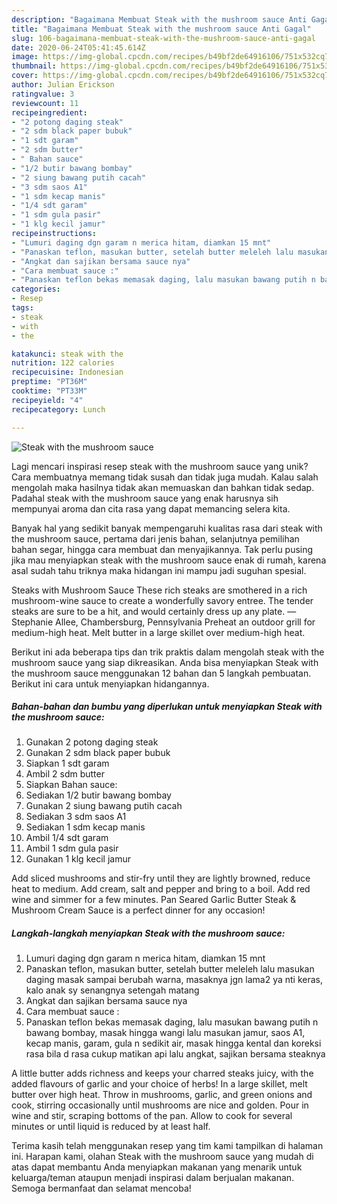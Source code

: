 ```yaml
---
description: "Bagaimana Membuat Steak with the mushroom sauce Anti Gagal"
title: "Bagaimana Membuat Steak with the mushroom sauce Anti Gagal"
slug: 106-bagaimana-membuat-steak-with-the-mushroom-sauce-anti-gagal
date: 2020-06-24T05:41:45.614Z
image: https://img-global.cpcdn.com/recipes/b49bf2de64916106/751x532cq70/steak-with-the-mushroom-sauce-foto-resep-utama.jpg
thumbnail: https://img-global.cpcdn.com/recipes/b49bf2de64916106/751x532cq70/steak-with-the-mushroom-sauce-foto-resep-utama.jpg
cover: https://img-global.cpcdn.com/recipes/b49bf2de64916106/751x532cq70/steak-with-the-mushroom-sauce-foto-resep-utama.jpg
author: Julian Erickson
ratingvalue: 3
reviewcount: 11
recipeingredient:
- "2 potong daging steak"
- "2 sdm black paper bubuk"
- "1 sdt garam"
- "2 sdm butter"
- " Bahan sauce"
- "1/2 butir bawang bombay"
- "2 siung bawang putih cacah"
- "3 sdm saos A1"
- "1 sdm kecap manis"
- "1/4 sdt garam"
- "1 sdm gula pasir"
- "1 klg kecil jamur"
recipeinstructions:
- "Lumuri daging dgn garam n merica hitam, diamkan 15 mnt"
- "Panaskan teflon, masukan butter, setelah butter meleleh lalu masukan daging masak sampai berubah warna, masaknya jgn lama2 ya nti keras, kalo anak sy senangnya setengah matang"
- "Angkat dan sajikan bersama sauce nya"
- "Cara membuat sauce :"
- "Panaskan teflon bekas memasak daging, lalu masukan bawang putih n bawang bombay, masak hingga wangi lalu masukan jamur, saos A1, kecap manis, garam, gula n sedikit air, masak hingga kental dan koreksi rasa bila d rasa cukup matikan api lalu angkat, sajikan bersama steaknya"
categories:
- Resep
tags:
- steak
- with
- the

katakunci: steak with the 
nutrition: 122 calories
recipecuisine: Indonesian
preptime: "PT36M"
cooktime: "PT33M"
recipeyield: "4"
recipecategory: Lunch

---
```



![Steak with the mushroom sauce](https://img-global.cpcdn.com/recipes/b49bf2de64916106/751x532cq70/steak-with-the-mushroom-sauce-foto-resep-utama.jpg)

Lagi mencari inspirasi resep steak with the mushroom sauce yang unik? Cara membuatnya memang tidak susah dan tidak juga mudah. Kalau salah mengolah maka hasilnya tidak akan memuaskan dan bahkan tidak sedap. Padahal steak with the mushroom sauce yang enak harusnya sih mempunyai aroma dan cita rasa yang dapat memancing selera kita.

Banyak hal yang sedikit banyak mempengaruhi kualitas rasa dari steak with the mushroom sauce, pertama dari jenis bahan, selanjutnya pemilihan bahan segar, hingga cara membuat dan menyajikannya. Tak perlu pusing jika mau menyiapkan steak with the mushroom sauce enak di rumah, karena asal sudah tahu triknya maka hidangan ini mampu jadi suguhan spesial.

Steaks with Mushroom Sauce These rich steaks are smothered in a rich mushroom-wine sauce to create a wonderfully savory entree. The tender steaks are sure to be a hit, and would certainly dress up any plate. —Stephanie Allee, Chambersburg, Pennsylvania Preheat an outdoor grill for medium-high heat. Melt butter in a large skillet over medium-high heat.


Berikut ini ada beberapa tips dan trik praktis dalam mengolah steak with the mushroom sauce yang siap dikreasikan. Anda bisa menyiapkan Steak with the mushroom sauce menggunakan 12 bahan dan 5 langkah pembuatan. Berikut ini cara untuk menyiapkan hidangannya.

<!--inarticleads1-->

##### Bahan-bahan dan bumbu yang diperlukan untuk menyiapkan Steak with the mushroom sauce:

1. Gunakan 2 potong daging steak
1. Gunakan 2 sdm black paper bubuk
1. Siapkan 1 sdt garam
1. Ambil 2 sdm butter
1. Siapkan  Bahan sauce:
1. Sediakan 1/2 butir bawang bombay
1. Gunakan 2 siung bawang putih cacah
1. Sediakan 3 sdm saos A1
1. Sediakan 1 sdm kecap manis
1. Ambil 1/4 sdt garam
1. Ambil 1 sdm gula pasir
1. Gunakan 1 klg kecil jamur


Add sliced mushrooms and stir-fry until they are lightly browned, reduce heat to medium. Add cream, salt and pepper and bring to a boil. Add red wine and simmer for a few minutes. Pan Seared Garlic Butter Steak &amp; Mushroom Cream Sauce is a perfect dinner for any occasion! 

<!--inarticleads2-->

##### Langkah-langkah menyiapkan Steak with the mushroom sauce:

1. Lumuri daging dgn garam n merica hitam, diamkan 15 mnt
1. Panaskan teflon, masukan butter, setelah butter meleleh lalu masukan daging masak sampai berubah warna, masaknya jgn lama2 ya nti keras, kalo anak sy senangnya setengah matang
1. Angkat dan sajikan bersama sauce nya
1. Cara membuat sauce :
1. Panaskan teflon bekas memasak daging, lalu masukan bawang putih n bawang bombay, masak hingga wangi lalu masukan jamur, saos A1, kecap manis, garam, gula n sedikit air, masak hingga kental dan koreksi rasa bila d rasa cukup matikan api lalu angkat, sajikan bersama steaknya


A little butter adds richness and keeps your charred steaks juicy, with the added flavours of garlic and your choice of herbs! In a large skillet, melt butter over high heat. Throw in mushrooms, garlic, and green onions and cook, stirring occasionally until mushrooms are nice and golden. Pour in wine and stir, scraping bottoms of the pan. Allow to cook for several minutes or until liquid is reduced by at least half. 

Terima kasih telah menggunakan resep yang tim kami tampilkan di halaman ini. Harapan kami, olahan Steak with the mushroom sauce yang mudah di atas dapat membantu Anda menyiapkan makanan yang menarik untuk keluarga/teman ataupun menjadi inspirasi dalam berjualan makanan. Semoga bermanfaat dan selamat mencoba!

